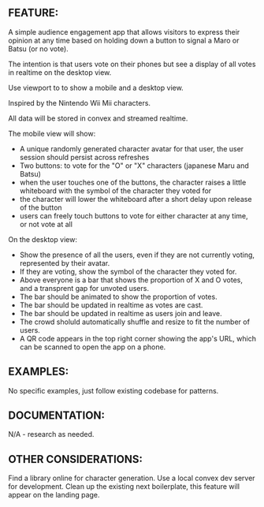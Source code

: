 ## FEATURE:

A simple audience engagement app that allows visitors to express their opinion at any time based on holding down a button to signal a Maro or Batsu (or no vote).

The intention is that users vote on their phones but see a display of all votes in realtime on the desktop view.

Use viewport to to show a mobile and a desktop view.

Inspired by the Nintendo Wii Mii characters.

All data will be stored in convex and streamed realtime.

The mobile view will show:

- A unique randomly generated character avatar for that user, the user session should persist across refreshes
- Two buttons: to vote for the "O" or "X" characters (japanese Maru and Batsu)
- when the user touches one of the buttons, the character raises a little whiteboard with the symbol of the character they voted for
- the character will lower the whiteboard after a short delay upon release of the button
- users can freely touch buttons to vote for either character at any time, or not vote at all

On the desktop view:

- Show the presence of all the users, even if they are not currently voting, represented by their avatar.
- If they are voting, show the symbol of the character they voted for.
- Above everyone is a bar that shows the proportion of X and O votes, and a transprent gap for unvoted users.
- The bar should be animated to show the proportion of votes.
- The bar should be updated in realtime as votes are cast.
- The bar should be updated in realtime as users join and leave.
- The crowd sholuld automatically shuffle and resize to fit the number of users.
- A QR code appears in the top right corner showing the app's URL, which can be scanned to open the app on a phone.

## EXAMPLES:

No specific examples, just follow existing codebase for patterns.

## DOCUMENTATION:

N/A - research as needed.

## OTHER CONSIDERATIONS:

Find a library online for character generation.
Use a local convex dev server for development.
Clean up the existing next boilerplate, this feature will appear on the landing page.